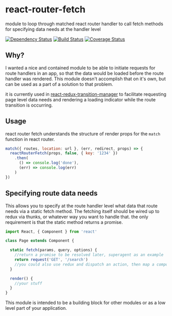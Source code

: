 react-router-fetch
=====================
module to loop through matched react router handler to call fetch methods for specifying data needs at the handler level

[![Dependency Status](https://david-dm.org/kellyrmilligan/react-router-fetch.svg)](https://david-dm.org/kellyrmilligan/react-router-fetch)
[![Build Status](https://travis-ci.org/kellyrmilligan/react-router-fetch.svg?branch=master)](https://travis-ci.org/kellyrmilligan/react-router-fetch)
[![Coverage Status](https://coveralls.io/repos/github/kellyrmilligan/react-router-fetch/badge.svg?branch=master)](https://coveralls.io/github/kellyrmilligan/react-router-fetch?branch=master)

## Why?
I wanted a nice and contained module to be able to initiate requests for route handlers in an app, so that the data would be loaded before the route handler was rendered. This module doesn't accomplish that on it's own, but can be used as a part of a solution to that problem.

it is currently used in
[react-redux-transition-manager](https://github.com/kellyrmilligan/react-redux-transition-manager) to facilitate requesting page level data needs and rendering a loading indicator while the route transition is occurring.


## Usage
react router fetch understands the structure of render props for the `match` function in react router.
```js
match({ routes, location: url }, (err, redirect, props) => {
  reactRouterFetch(props, false, { key: '1234' })
    .then(
      () => console.log('done'),
      (err) => console.log(err)
    )
})
```

## Specifying route data needs
This allows you to specify at the route handler level what data that route needs via a static fetch method. The fetching itself should be wired up to redux via thunks, or whatever way you want to handle that. the only requirement is that the static method returns a promise.

```js
import React, { Component } from 'react'

class Page extends Component {

  static fetch(params, query, options) {
    //return a promise to be resolved later, superagent as an example
    return request('GET', '/search')
    //you could also use redux and dispatch an action, then map a component to the state to use in render
  }

  render() {
    //your stuff
  }
}

```



This module is intended to be a building block for other modules or as a low level part of your application.
